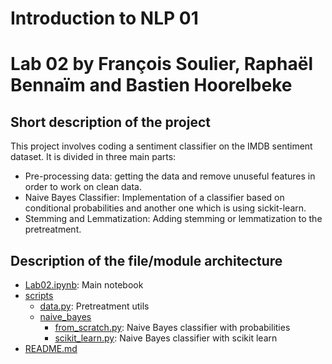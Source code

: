 # Introduction to NLP 01
# Lab 02 by François Soulier, Raphaël Bennaïm and Bastien Hoorelbeke
## Short description of the project
This project involves coding a sentiment classifier on the IMDB sentiment dataset. It is divided in three main parts:
* Pre-processing data: getting the data and remove unuseful features in order to work on clean data.
* Naive Bayes Classifier: Implementation of a classifier based on conditional probabilities and another one which is using sickit-learn.
* Stemming and Lemmatization: Adding stemming or lemmatization to the pretreatment.
## Description of the file/module architecture
 * [Lab02.ipynb](./Lab02.ipynb): Main notebook
 * [scripts](./scripts)
   * [data.py](./scripts/data.py): Pretreatment utils
   * [naive_bayes](./scripts/naive_bayes)
      * [from_scratch.py](./scripts/naive_bayes/from_scratch.py): Naive Bayes classifier with probabilities
      * [scikit_learn.py](./scripts/naive_bayes/scikit_learn.py): Naive Bayes classifier with scikit learn
 * [README.md](./README.md)
